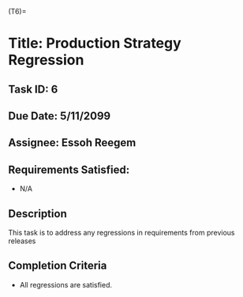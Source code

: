 (T6)=

# Title: Production Strategy Regression

## Task ID: 6

## Due Date: 5/11/2099

## Assignee: Essoh Reegem

## Requirements Satisfied:

-   N/A

## Description

This task is to address any regressions in requirements from previous releases

## Completion Criteria

-   All regressions are satisfied.


